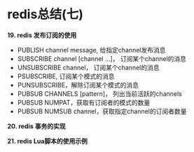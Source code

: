 # redis总结(七)
**19. redis 发布订阅的使用**
- PUBLISH channel message, 给指定channel发布消息
- SUBSCRIBE channel [channel ...]， 订阅某个channel的消息
- UNSUBSCRIBE channel， 订阅某个channel的消息
- PSUBSCRIBE, 订阅某个模式的消息
- PUNSUBSCRIBE，解除订阅某个模式的消息
- PUBSUB CHANNELS [pattern]， 列出当前活跃的channels
- PUBSUB NUMPAT，获取有订阅者的模式的数量
- PUBSUB NUMSUB channel，获取指定channel的订阅者数量

**20. redis 事务的实现**

**21. redis Lua脚本的使用示例**